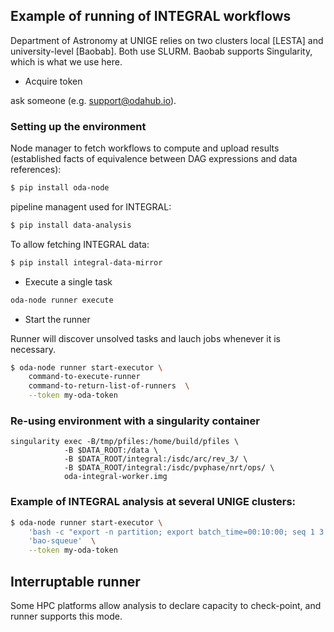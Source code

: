 ## Example of running of INTEGRAL workflows

Department of Astronomy at UNIGE relies on two clusters local [LESTA] and university-level [Baobab]. Both use SLURM. Baobab supports Singularity, which is what we use here.

* Acquire token

ask someone (e.g. support@odahub.io).

### Setting up the environment

Node manager to fetch workflows to compute and upload results (established facts of equivalence between DAG expressions and data references):

```bash
$ pip install oda-node
```

pipeline managent used for INTEGRAL:

```bash
$ pip install data-analysis 
```

To allow fetching INTEGRAL data:

```bash
$ pip install integral-data-mirror
```

* Execute a single task

```bash
oda-node runner execute
```

* Start the runner

Runner will discover unsolved tasks and lauch jobs whenever it is necessary.

```bash
$ oda-node runner start-executor \
    command-to-execute-runner
    command-to-return-list-of-runners  \
    --token my-oda-token
```

### Re-using environment  with a singularity container

```
singularity exec -B/tmp/pfiles:/home/build/pfiles \
            -B $DATA_ROOT:/data \
            -B $DATA_ROOT/integral:/isdc/arc/rev_3/ \
            -B $DATA_ROOT/integral:/isdc/pvphase/nrt/ops/ \
            oda-integral-worker.img
```


### Example of INTEGRAL analysis at several UNIGE clusters:

```bash
$ oda-node runner start-executor \
    'bash -c "export -n partition; export batch_time=00:10:00; seq 1 3 > jobs; bao-submit-array ../integral-oda-worker/ jobid jobs"'  \
    'bao-squeue'  \
    --token my-oda-token
```

## Interruptable runner

Some HPC platforms allow analysis to declare capacity to check-point, and runner supports this mode.
